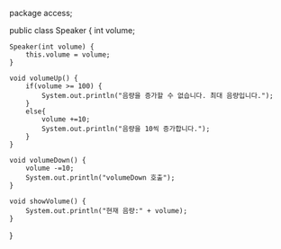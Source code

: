 package access;

public class Speaker {
int volume;

    Speaker(int volume) {
        this.volume = volume;
    }

    void volumeUp() {
        if(volume >= 100) {
            System.out.println("음량을 증가할 수 없습니다. 최대 음량입니다.");
        }
        else{
            volume +=10;
            System.out.println("음량을 10씩 증가합니다.");
        }
    }

    void volumeDown() {
        volume -=10;
        System.out.println("volumeDown 호출");
    }

    void showVolume() {
        System.out.println("현재 음량:" + volume);
    }

}
